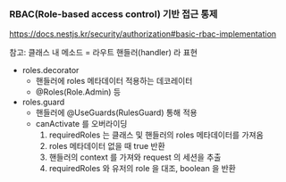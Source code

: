 ### RBAC(Role-based access control) 기반 접근 통제

https://docs.nestjs.kr/security/authorization#basic-rbac-implementation

참고: 클래스 내 메소드 = 라우트 핸들러(handler) 라 표현

- roles.decorator
  - 핸들러에 roles 메타데이터 적용하는 데코레이터
  - @Roles(Role.Admin) 등
- roles.guard
  - 핸들러에 @UseGuards(RulesGuard) 통해 적용
  - canActivate 를 오버라이딩
    1. requiredRoles 는 클래스 및 핸들러의 roles 메타데이터를 가져옴
    2. roles 메타데이터 없을 때 true 반환
    3. 핸들러의 context 를 가져와 request 의 세션을 추출
    4. requiredRoles 와 유저의 role 을 대조, boolean 을 반환
